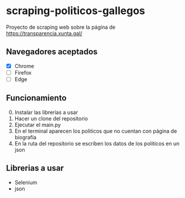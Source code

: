 # scraping-politicos-gallegos

Proyecto de scraping web sobre la página de https://transparencia.xunta.gal/

## Navegadores aceptados
- [x] Chrome
- [ ] Firefox
- [ ] Edge

## Funcionamiento
0. Instalar las librerías a usar
1. Hacer un clone del repositorio
2. Ejecutar el main.py
3. En el terminal aparecen los politicos que no cuentan con página de biografía
4. En la ruta del repositorio se escriben los datos de los politicos en un json

## Librerias a usar
* Selenium
* json
